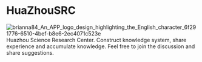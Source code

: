 # HuaZhouSRC
![brianna84_An_APP_logo_design_highlighting_the_English_character_6f291776-6510-4bef-b8e6-2ec4071c523e](https://github.com/yalisandsoso/HuaZhouSRC/assets/22914268/f85dc25d-4d9e-4bb9-800c-f7d4a2e21299)
Huazhou Science Research Center. Construct knowledge system, share experience and accumulate knowledge. Feel free to join the discussion and share suggestions.
